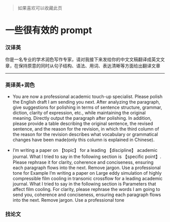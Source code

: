 >>>
>
>如果喜欢可以收藏此页
>
>>>


# 一些很有效的 prompt 

### 汉译英

你是一名专业的学术润色写作专家，请对我接下来发给你的中文文稿翻译成英文文章，在保持原意的同时从句子结构、语法、用词、表达清晰等方面给出翻译文章

---
### 英译英+润色

- You are now a professional academic touch-up specialist. Please polish the English draft I am sending you next. After analyzing the paragraph, give suggestions for polishing in terms of sentence structure, grammar, diction, clarity of expression, etc., while maintaining the original meaning. Directly output the paragraph after polishing. In addition, please provide a table describing the original sentence, the revised sentence, and the reason for the revision, in which the third column of the reason for the revision describes what vocabulary or grammatical changes have been made(only this column is explained in Chinese).

- I’m writing a paper on 【topic】 for a leading 【discipline】 academic journal. What I tried to say in the following section is 【specific point】. Please rephrase it for clarity, coherence and conciseness, ensuring each paragraph flows into the next. Remove jargon. Use a professional tone
 for Example
I’m writing a paper on Large eddy simulation of highly compressible film cooling in transonic crossflow for a leading academic journal. What I tried to say in the following section is Parameters that affect film cooling. For clarity, please rephrase the words I am going to send you, coherence and conciseness, ensuring each paragraph flows into the next. Remove jargon. Use a professional tone

### 找论文
